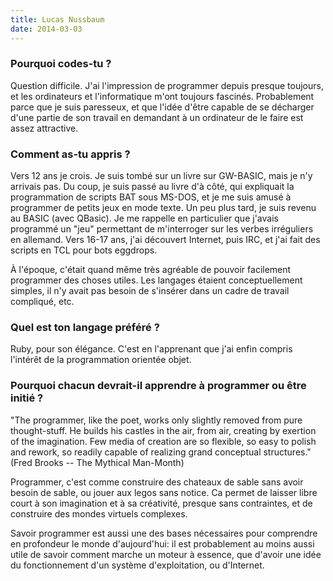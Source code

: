 ```yaml
---
title: Lucas Nussbaum
date: 2014-03-03
---
```


### Pourquoi codes-tu ?

Question difficile. J'ai l'impression de programmer depuis presque
toujours, et les ordinateurs et l'informatique m'ont toujours
fascinés. Probablement parce que je suis paresseux, et que l'idée
d'être capable de se décharger d'une partie de son travail en
demandant à un ordinateur de le faire est assez attractive.

### Comment as-tu appris ?

Vers 12 ans je crois. Je suis tombé sur un livre sur GW-BASIC, mais je
n'y arrivais pas. Du coup, je suis passé au livre d'à côté, qui
expliquait la programmation de scripts BAT sous MS-DOS, et je me suis
amusé à programmer de petits jeux en mode texte. Un peu plus tard, je
suis revenu au BASIC (avec QBasic). Je me rappelle en particulier que
j'avais programmé un "jeu" permettant de m'interroger sur les verbes
irréguliers en allemand. Vers 16-17 ans, j'ai découvert Internet, puis
IRC, et j'ai fait des scripts en TCL pour bots eggdrops.

À l'époque, c'était quand même très agréable de pouvoir facilement
programmer des choses utiles. Les langages étaient conceptuellement
simples, il n'y avait pas besoin de s'insérer dans un cadre de travail
compliqué, etc.

### Quel est ton langage préféré ?

Ruby, pour son élégance. C'est en l'apprenant que j'ai enfin compris
l'intérêt de la programmation orientée objet.

### Pourquoi chacun devrait-il apprendre à programmer ou être initié ?

"The programmer, like the poet, works only slightly removed from pure
thought-stuff. He builds his castles in the air, from air, creating by
exertion of the imagination. Few media of creation are so flexible, so
easy to polish and rework, so readily capable of realizing grand
conceptual structures." (Fred Brooks -- The Mythical Man-Month)

Programmer, c'est comme construire des chateaux de sable sans avoir
besoin de sable, ou jouer aux legos sans notice. Ca permet de laisser
libre court à son imagination et à sa créativité, presque sans
contraintes, et de construire des mondes virtuels complexes.

Savoir programmer est aussi une des bases nécessaires pour comprendre
en profondeur le monde d'aujourd'hui: il est probablement au moins
aussi utile de savoir comment marche un moteur à essence, que d'avoir
une idée du fonctionnement d'un système d'exploitation, ou d'Internet.
